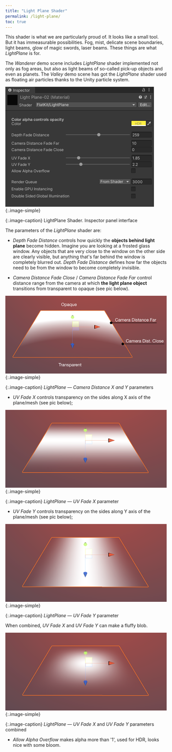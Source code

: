 ```yaml
---
title: "Light Plane Shader"
permalink: /light-plane/
toc: true
---
```


This shader is what we are particularly proud of. It looks like a small tool. But it has immeasurable possibilities. Fog, mist, delicate scene boundaries, light beams, glow of magic swords, laser beams. These things are what *LightPlane* is for.

The *Wanderer* demo scene includes *LightPlane* shader implemented not only as fog areas, but also as light beams of so-called pick-up objects and even as planets. The *Valley* demo scene has got the *LightPlane* shader used as floating air particles thanks to the Unity particle system.

![LightPlane Shader. Inspector panel interface](/FlatKit_Manual_Images/light_plane_interface.png){:.image-simple}

{:.image-caption}
LightPlane Shader. Inspector panel interface

The parameters of the *LightPlane* shader are:

* *Depth Fade Distance* controls how quickly the **objects behind light plane** become hidden. Imagine you are looking at a frosted glass window. Any objects that are very close to the window on the other side are clearly visible, but anything that's far behind the window is completely blurred out. *Depth Fade Distance* defines how far the objects need to be from the window to become completely invisible.

* *Camera Distance Fade Close* / *Camera Distance Fade Far* control distance range from the camera at which **the light plane object** transitions from transparent to opaque (see pic below).

![LightPlane — Camera Distance parameters](/FlatKit_Manual_Images/lightplane-camera-dist.png){:.image-simple}

{:.image-caption}
*LightPlane* — *Camera Distance X and Y* parameters

* *UV Fade X* controls transparency on the sides along X axis of the plane/mesh (see pic below);

![LightPlane — UV Fade X parameter](/FlatKit_Manual_Images/lightplane-uv-fade-dist-x.png){:.image-simple}

{:.image-caption}
*LightPlane* — *UV Fade X* parameter

* *UV Fade Y* controls transparency on the sides along Y axis of the plane/mesh (see pic below);

![LightPlane — UV Fade Y parameter](/FlatKit_Manual_Images/lightplane-uv-fade-dist-y.png){:.image-simple}

{:.image-caption}
*LightPlane* — *UV Fade Y* parameter

When combined, *UV Fade X* and *UV Fade Y* can make a fluffy blob.

![LightPlane — UV Fade X and UV Fade Y parameters combined](/FlatKit_Manual_Images/lightplane-uv-fade-dist-x-y.png){:.image-simple}

{:.image-caption}
*LightPlane* — *UV Fade X* and *UV Fade Y* parameters combined

* *Allow Alpha Overflow* makes alpha more than '1', used for HDR, looks nice with some bloom.
